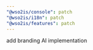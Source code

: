 ```yaml
---
"@wso2is/console": patch
"@wso2is/i18n": patch
"@wso2is/features": patch
---
```


add branding AI implementation
